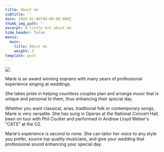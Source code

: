 ```yaml
---
title: About me
subtitle: ''
date: 2020-01-06T00:00:00.000Z
thumb_img_path: ''
excerpt: A little bit about me
hide_header: false
menus:
  main:
    title: About me
    weight: 3
template: post
---
```

![](/images/screenshot_20190528_001946.jpg)

Marie is an award winning soprano with many years of professional experience singing at weddings. 

She takes pride in helping countless couples plan and arrange music that is unique and personal to them, thus enhancing their special day.

Whether you want classical, arias, traditional folk or contemporary songs, Marie is very versatile. She has sung in Operas at the National Concert Hall, been on tour with Phil Coulter and performed in Andrew Lloyd Weber's "CATS" at the O2.

Marie's experience is second to none. She can tailor her voice to any style you prefer, source top quality musicians,  and give your wedding that professional sound enhancing your special day.
